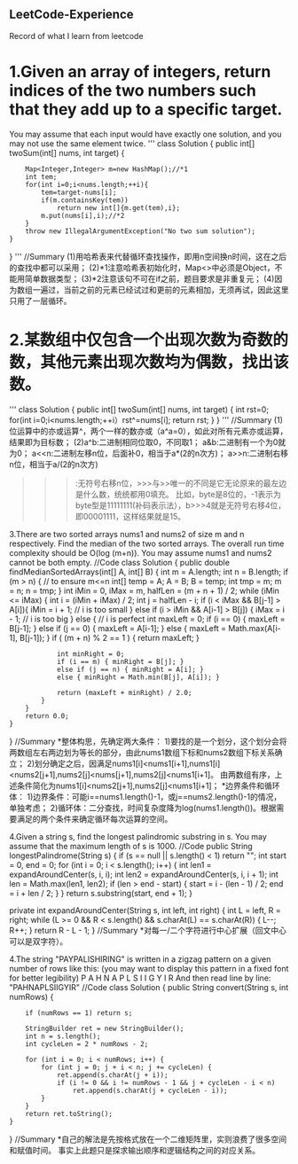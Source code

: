 ## LeetCode-Experience
Record of what I learn from leetcode

# 1.Given an array of integers, return indices of the two numbers such that they add up to a specific target.
You may assume that each input would have exactly one solution, and you may not use the same element twice.
'''
class Solution {
    public int[] twoSum(int[] nums, int target) {
        
        Map<Integer,Integer> m=new HashMap();//*1
        int tem;
        for(int i=0;i<nums.length;++i){
            tem=target-nums[i];
            if(m.containsKey(tem))
                return new int[]{m.get(tem),i};
            m.put(nums[i],i);//*2
        }
        throw new IllegalArgumentException("No two sum solution");
    }
}
'''
//Summary
(1)用哈希表来代替循环查找操作，即用n空间换n时间，这在之后的查找中都可以采用；
(2)*1注意哈希表初始化时，Map<>中必须是Object，不能用简单数据类型；
(3)*2注意该句不可在if之前，题目要求是非重复元；
(4)因为数组一遍过，当前之前的元素已经试过和更前的元素相加，无须再试，因此这里只用了一层循环。


# 2.某数组中仅包含一个出现次数为奇数的数，其他元素出现次数均为偶数，找出该数。
'''
class Solution {
    public int[] twoSum(int[] nums, int target) {
        int rst=0;
        for(int i=0;i<nums.length;++i）rst^=nums[i];
        return rst;
    }
}
'''
//Summary
(1)位运算中的亦或运算^，两个一样的数亦或（a^a=0），如此对所有元素亦或运算，结果即为目标数；
(2)a^b:二进制相同位取0，不同取1；
   a&b:二进制有一个为0就为0；
   a<<n:二进制左移n位，后面补0，相当于a*(2的n次方)；
   a>>n:二进制右移n位，相当于a/(2的n次方)
   >>>:无符号右移n位，>>>与>>唯一的不同是它无论原来的最左边是什么数，统统都用0填充。
       比如，byte是8位的，-1表示为byte型是11111111(补码表示法），b>>>4就是无符号右移4位，即00001111，这样结果就是15。
       
3.There are two sorted arrays nums1 and nums2 of size m and n respectively.
Find the median of the two sorted arrays. The overall run time complexity should be O(log (m+n)).
You may assume nums1 and nums2 cannot be both empty.
//Code
class Solution {
    public double findMedianSortedArrays(int[] A, int[] B) {
        int m = A.length;
        int n = B.length;
        if (m > n) { // to ensure m<=n
            int[] temp = A; A = B; B = temp;
            int tmp = m; m = n; n = tmp;
        }
        int iMin = 0, iMax = m, halfLen = (m + n + 1) / 2;
        while (iMin <= iMax) {
            int i = (iMin + iMax) / 2;
            int j = halfLen - i;
            if (i < iMax && B[j-1] > A[i]){
                iMin = i + 1; // i is too small
            }
            else if (i > iMin && A[i-1] > B[j]) {
                iMax = i - 1; // i is too big
            }
            else { // i is perfect
                int maxLeft = 0;
                if (i == 0) { maxLeft = B[j-1]; }
                else if (j == 0) { maxLeft = A[i-1]; }
                else { maxLeft = Math.max(A[i-1], B[j-1]); }
                if ( (m + n) % 2 == 1 ) { return maxLeft; }

                int minRight = 0;
                if (i == m) { minRight = B[j]; }
                else if (j == n) { minRight = A[i]; }
                else { minRight = Math.min(B[j], A[i]); }

                return (maxLeft + minRight) / 2.0;
            }
        }
        return 0.0;
    }
}
//Summary
*整体构思，先确定两大条件：
 1)要找的是一个划分，这个划分会将两数组左右两边划为等长的部分，由此nums1数组下标和nums2数组下标关系确立；
 2)划分确定之后，因满足nums1[i]<nums1[i+1],nums1[i]<nums2[j+1],nums2[j]<nums[j+1],nums2[j]<nums1[i+1]。
   由两数组有序，上述条件简化为nums1[i]<nums2[j+1],nums2[j]<nums1[i+1]；
*边界条件和循环体：
 1)边界条件：可能i==nums1.length()-1，或j==nums2.length()-1的情况，单独考虑；
 2)循环体：二分查找，时间复杂度降为log(nums1.length())。根据需要满足的两个条件来确定循环每次运算的空间。
 
 4.Given a string s, find the longest palindromic substring in s. You may assume that the maximum length of s is 1000.
 //Code
 public String longestPalindrome(String s) {
    if (s == null || s.length() < 1) return "";
    int start = 0, end = 0;
    for (int i = 0; i < s.length(); i++) {
        int len1 = expandAroundCenter(s, i, i);
        int len2 = expandAroundCenter(s, i, i + 1);
        int len = Math.max(len1, len2);
        if (len > end - start) {
            start = i - (len - 1) / 2;
            end = i + len / 2;
        }
    }
    return s.substring(start, end + 1);
}

private int expandAroundCenter(String s, int left, int right) {
    int L = left, R = right;
    while (L >= 0 && R < s.length() && s.charAt(L) == s.charAt(R)) {
        L--;
        R++;
    }
    return R - L - 1;
}
//Summary
*对每一/二个字符进行中心扩展（回文中心可以是双字符）。


4.The string "PAYPALISHIRING" is written in a zigzag pattern on a given number of rows like this: 
(you may want to display this pattern in a fixed font for better legibility)
P   A   H   N
A P L S I I G
Y   I   R
And then read line by line: "PAHNAPLSIIGYIR"
//Code
class Solution {
    public String convert(String s, int numRows) {

        if (numRows == 1) return s;

        StringBuilder ret = new StringBuilder();
        int n = s.length();
        int cycleLen = 2 * numRows - 2;

        for (int i = 0; i < numRows; i++) {
            for (int j = 0; j + i < n; j += cycleLen) {
                ret.append(s.charAt(j + i));
                if (i != 0 && i != numRows - 1 && j + cycleLen - i < n)
                    ret.append(s.charAt(j + cycleLen - i));
            }
        }
        return ret.toString();
    }
}
//Summary
*自己的解法是先按格式放在一个二维矩阵里，实则浪费了很多空间和赋值时间。
 事实上此题只是探求输出顺序和逻辑结构之间的对应关系。
